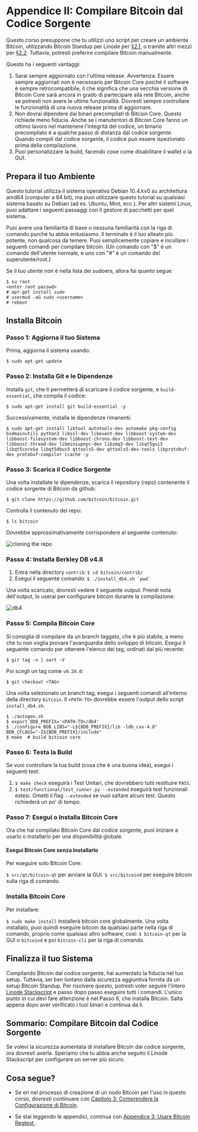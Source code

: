 # Appendice II: Compilare Bitcoin dal Codice Sorgente

Questo corso presuppone che tu utilizzi uno script per creare un ambiente Bitcoin, utilizzando Bitcoin Standup per Linode per [§2.1](02_1_Setting_Up_a_Bitcoin-Core_VPS_with_StackScript.md), o tramite altri mezzi per [§2.2](02_2_Setting_Up_Bitcoin_Core_Other.md). Tuttavia, potresti preferire compilare Bitcoin manualmente.

Questo ha i seguenti vantaggi:

1. Sarai sempre aggiornato con l'ultima release. Avvertenza: Essere sempre aggiornati non è necessario per Bitcoin Core poiché il software è sempre retrocompatibile, il che significa che una vecchia versione di Bitcoin Core sarà ancora in grado di partecipare alla rete Bitcoin, anche se potresti non avere le ultime funzionalità. Dovresti sempre controllare le funzionalità di una nuova release prima di aggiornare.
2. Non dovrai dipendere dai binari precompilati di Bitcoin Core. Questo richiede meno fiducia. Anche se i manutentori di Bitcoin Core fanno un ottimo lavoro nel mantenere l'integrità del codice, un binario precompilato è a qualche passo di distanza dal codice sorgente. Quando compili dal codice sorgente, il codice può essere ispezionato prima della compilazione.
3. Puoi personalizzare la build, facendo cose come disabilitare il wallet o la GUI.

## Prepara il tuo Ambiente

Questo tutorial utilizza il sistema operativo Debian 10.4.kv0 su architettura amd64 (computer a 64 bit), ma puoi utilizzare questo tutorial su qualsiasi sistema basato su Debian (ad es. Ubuntu, Mint, ecc.). Per altri sistemi Linux, puoi adattare i seguenti passaggi con il gestore di pacchetti per quel sistema.

Puoi avere una familiarità di base o nessuna familiarità con la riga di comando purché tu abbia entusiasmo. Il terminale è il tuo alleato più potente, non qualcosa da temere. Puoi semplicemente copiare e incollare i seguenti comandi per compilare bitcoin. (Un comando con "$" è un comando dell'utente normale, e uno con "#" è un comando del superutente/root.)

Se il tuo utente non è nella lista dei sudoers, allora fai quanto segue:



```
$ su root
<enter root passwd>
# apt-get install sudo
# usermod -aG sudo <username>
# reboot
```


## Installa Bitcoin

### Passo 1: Aggiorna il tuo Sistema

Prima, aggiorna il sistema usando:

```
$ sudo apt-get update
```
### Passo 2: Installa Git e le Dipendenze

Installa `git`, che ti permetterà di scaricare il codice sorgente, e `build-essential`, che compila il codice:

```
$ sudo apt-get install git build-essential -y
```

Successivamente, installa le dipendenze rimanenti:

```
$ sudo apt-get install libtool autotools-dev automake pkg-config bsdmainutils python3 libssl-dev libevent-dev libboost-system-dev libboost-filesystem-dev libboost-chrono-dev libboost-test-dev libboost-thread-dev libminiupnpc-dev libzmq3-dev libqt5gui5 libqt5core5a libqt5dbus5 qttools5-dev qttools5-dev-tools libprotobuf-dev protobuf-compiler ccache -y
```

### Passo 3: Scarica il Codice Sorgente

Una volta installate le dipendenze, scarica il repository (repo) contenente il codice sorgente di Bitcoin da github:

```
$ git clone https://github.com/bitcoin/bitcoin.git
```

Controlla il contenuto del repo:

```
$ ls bitcoin
````
Dovrebbe approssimativamente corrispondere al seguente contenuto:

![cloning the repo](./public/LBftCLI-compiling_bitcoin-git.png)

### Passo 4: Installa Berkley DB v4.8

1. Entra nella directory `contrib`: `$ cd bitcoin/contrib/`
2. Esegui il seguente comando: ```$ ./install_db4.sh `pwd` ```

Una volta scaricato, dovresti vedere il seguente output. Prendi nota dell'output, lo userai per configurare bitcoin durante la compilazione:

![db4](./public/LBftCLI-compiling_bitcoin-db4.png)

### Passo 5: Compila Bitcoin Core

Si consiglia di compilare da un branch taggato, che è più stabile, a meno che tu non voglia provare l'avanguardia dello sviluppo di bitcoin. Esegui il seguente comando per ottenere l'elenco dei tag, ordinati dal più recente:
```
$ git tag -n | sort -V
```
Poi scegli un tag come `v0.20.0`:
```
$ git checkout <TAG>
```

Una volta selezionato un branch tag, esegui i seguenti comandi all'interno della directory `bitcoin`. Il `<PATH-TO>` dovrebbe essere l'output dello script `install_db4.sh`.

```
$ ./autogen.sh
$ export BDB_PREFIX='<PATH-TO>/db4'
$ ./configure BDB_LIBS="-L${BDB_PREFIX}/lib -ldb_cxx-4.8" BDB_CFLAGS="-I${BDB_PREFIX}/include"
$ make  # build bitcoin core
```

### Passo 6: Testa la Build

Se vuoi controllare la tua build (cosa che è una buona idea), esegui i seguenti test:

1. `$ make check` eseguirà i Test Unitari, che dovrebbero tutti restituire `PASS`.
2. `$ test/functional/test_runner.py --extended` eseguirà test funzionali estesi. Ometti il flag `--extended` se vuoi saltare alcuni test. Questo richiederà un po' di tempo.

### Passo 7: Esegui o Installa Bitcoin Core

Ora che hai compilato Bitcoin Core dal codice sorgente, puoi iniziare a usarlo o installarlo per una disponibilità globale.

#### Esegui Bitcoin Core senza Installarlo

Per eseguire solo Bitcoin Core:

`$ src/qt/bitcoin-qt` per avviare la GUI.
`$ src/bitcoind` per eseguire bitcoin sulla riga di comando.

### Installa Bitcoin Core

Per installare:

`$ sudo make install` installerà bitcoin core globalmente. Una volta installato, puoi quindi eseguire bitcoin da qualsiasi parte nella riga di comando, proprio come qualsiasi altro software, così: `$ bitcoin-qt` per la GUI o `bitcoind` e poi `bitcoin-cli` per la riga di comando.

## Finalizza il tuo Sistema

Compilando Bitcoin dal codice sorgente, hai aumentato la fiducia nel tuo setup. Tuttavia, sei ben lontano dalla sicurezza aggiuntiva fornita da un setup Bitcoin Standup. Per risolvere questo, potresti voler seguire l'intero [Linode Stackscript](https://github.com/BlockchainCommons/Bitcoin-Standup-Scripts/blob/master/Scripts/LinodeStandUp.sh) e passo dopo passo eseguire tutti i comandi. L'unico punto in cui devi fare attenzione è nel Passo 6, che installa Bitcoin. Salta appena dopo aver verificato i tuoi binari e continua da lì.

## Sommario: Compilare Bitcoin dal Codice Sorgente

Se volevi la sicurezza aumentata di installare Bitcoin dal codice sorgente, ora dovresti averla. Speriamo che tu abbia anche seguito il Linode Stackscript per configurare un server più sicuro.

## Cosa segue?

* Se eri nel processo di creazione di un nodo Bitcoin per l'uso in questo corso, dovresti continuare con [Capitolo 3: Comprendere la Configurazione di Bitcoin](03_0_Comprendere_la_Configurazione_di_Bitcoin.md).

* Se stai leggendo le appendici, continua con [Appendice 3: Usare Bitcoin Regtest ](A3_0_Usare_Bitcoin_Regtest.md).
